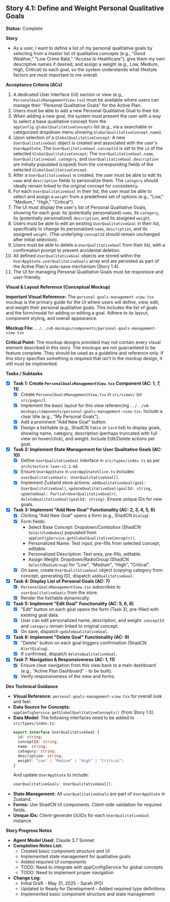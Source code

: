 ## Story 4.1: Define and Weight Personal Qualitative Goals

**Status:** Complete

**Story**
- As a user, I want to define a list of my personal qualitative goals by selecting from a master list of qualitative concepts (e.g., "Good Weather," "Low Crime Rate," "Access to Healthcare"), give them my own descriptive names if desired, and assign a weight (e.g., Low, Medium, High, Critical) to each goal, so the system understands what lifestyle factors are most important to me overall.

**Acceptance Criteria (ACs)**
1.  A dedicated User Interface (UI) section or view (e.g., `PersonalGoalsManagementView.tsx`) must be available where users can manage their "Personal Qualitative Goals" for the Active Plan.
2.  Users must be able to add a new Personal Qualitative Goal to their list.
3.  When adding a new goal, the system must present the user with a way to select a base qualitative concept from the `appConfig.globalQualitativeConcepts` list (e.g., via a searchable or categorized dropdown menu showing `GlobalQualitativeConcept.name`).
4.  Upon selection of a `GlobalQualitativeConcept`: A new `UserQualitativeGoal` object is created and associated with the user's `UserAppState`; The `UserQualitativeGoal.conceptId` is set to the `id` of the selected `GlobalQualitativeConcept`; The `UserQualitativeGoal.name`, `UserQualitativeGoal.category`, and `UserQualitativeGoal.description` are initially populated (copied) from the corresponding fields of the selected `GlobalQualitativeConcept`.
5.  After a `UserQualitativeGoal` is created, the user must be able to edit its `name` and `description` fields to personalize them. The `category` should ideally remain linked to the original concept for consistency.
6.  For each `UserQualitativeGoal` in their list, the user must be able to select and assign a `weight` from a predefined set of options (e.g., "Low," "Medium," "High," "Critical").
7.  The UI must display the user's list of Personal Qualitative Goals, showing for each goal: its (potentially personalized) `name`, its `category`, its (potentially personalized) `description`, and its assigned `weight`.
8.  Users must be able to edit an existing `UserQualitativeGoal` in their list, specifically to change its personalized `name`, `description`, and its assigned `weight`. (The underlying `conceptId` should remain unchanged after initial selection).
9.  Users must be able to delete a `UserQualitativeGoal` from their list, with a confirmation prompt to prevent accidental deletion.
10. All defined `UserQualitativeGoal` objects are stored within the `UserAppState.userQualitativeGoals` array and are persisted as part of the Active Plan's auto-save mechanism (Story 1.4).
11. The UI for managing Personal Qualitative Goals must be responsive and user-friendly.

**Visual & Layout Reference (Conceptual Mockup)**

**Important Visual Reference:** The `personal-goals-management-view.tsx` mockup is the primary guide for the UI where users will define, view, edit, and weight their personal qualitative goals. This includes the list of goals and the form/modal for adding or editing a goal. Adhere to its layout, component styling, and overall appearance.

**Mockup File:** `../../v0-mockups/components/personal-goals-management-view.tsx`

**Critical Point:** The mockup designs provided may not contain every visual element described in this story. The mockups are not guarranteed to be feature complete. They should be used as a guideline and reference only. If this story specifies something is required that isn't in the mockup design, it still must be implmented.

**Tasks / Subtasks**
- [x] **Task 1: Create `PersonalGoalsManagementView.tsx` Component (AC: 1, 7, 11)**
    - [x] Create `PersonalGoalsManagementView.tsx` in `src/views/` (or `src/pages/`).
    - [x] Implement the basic layout for this view referencing `../../v0-mockups/components/personal-goals-management-view.tsx`. Include a clear title (e.g., "My Personal Goals").
    - [x] Add a prominent "Add New Goal" button.
    - [x] Design a list/table (e.g., ShadCN `Table` or `Card` list) to display goals, showing name, category, description (perhaps truncated with full view on hover/click), and weight. Include Edit/Delete actions per goal.
- [x] **Task 2: Implement State Management for User Qualitative Goals (AC: 10)**
    - [x] Define `UserQualitativeGoal` interface in `src/types/index.ts` as per `architecture-lean-v1.2.md`.
    - [x] Ensure `UserAppState` in `userAppStateSlice.ts` includes `userQualitativeGoals: UserQualitativeGoal[]`.
    - [x] Implement Zustand store actions: `addQualitativeGoal(goal: UserQualitativeGoal)`, `updateQualitativeGoal(goalId: string, updatedGoal: Partial<UserQualitativeGoal>)`, `deleteQualitativeGoal(goalId: string)`. Ensure unique IDs for new goals.
- [x] **Task 3: Implement "Add New Goal" Functionality (AC: 2, 3, 4, 5, 6)**
    - [x] Clicking "Add New Goal" opens a form (e.g., ShadCN `Dialog`).
    - [x] Form fields:
        - Select Base Concept: Dropdown/Combobox (ShadCN `Select`/`Combobox`) populated from `appConfigService.getGlobalQualitativeConcepts()`.
        - Personalized Name: Text input, pre-fills from selected concept, editable.
        - Personalized Description: Text area, pre-fills, editable.
        - Assign Weight: Dropdown/RadioGroup (ShadCN `Select`/`RadioGroup`) for "Low", "Medium", "High", "Critical".
    - [x] On save, create `UserQualitativeGoal` object (copying category from concept, generating ID), dispatch `addQualitativeGoal`.
- [x] **Task 4: Display List of Personal Goals (AC: 7)**
    - [x] `PersonalGoalsManagementView.tsx` subscribes to `userQualitativeGoals` from the store.
    - [x] Render the list/table dynamically.
- [x] **Task 5: Implement "Edit Goal" Functionality (AC: 5, 6, 8)**
    - [x] "Edit" button on each goal opens the form (Task 3), pre-filled with existing goal data.
    - [x] User can edit personalized name, description, and weight. `conceptId` and `category` remain linked to original concept.
    - [x] On save, dispatch `updateQualitativeGoal`.
- [x] **Task 6: Implement "Delete Goal" Functionality (AC: 9)**
    - [x] "Delete" button on each goal triggers confirmation (ShadCN `AlertDialog`).
    - [x] If confirmed, dispatch `deleteQualitativeGoal`.
- [x] **Task 7: Navigation & Responsiveness (AC: 1, 11)**
    - [x] Ensure clear navigation from this view back to a main dashboard (e.g., "Active Plan Dashboard" - to be built).
    - [x] Verify responsiveness of the view and forms.

**Dev Technical Guidance**
-   **Visual Reference:** `personal-goals-management-view.tsx` for overall look and feel.
-   **Data Source for Concepts:** `appConfigService.getGlobalQualitativeConcepts()` (from Story 1.0).
-   **Data Model:** The following interfaces need to be added to `src/types/index.ts`:
    ```typescript
    export interface UserQualitativeGoal {
      id: string;
      conceptId: string;
      name: string;
      category: string;
      description: string;
      weight: "Low" | "Medium" | "High" | "Critical";
    }
    ```
    And update `UserAppState` to include:
    ```typescript
    userQualitativeGoals: UserQualitativeGoal[];
    ```
-   **State Management:** All `userQualitativeGoals` are part of `UserAppState` in Zustand.
-   **Forms:** Use ShadCN UI components. Client-side validation for required fields.
-   **Unique IDs:** Client-generate UUIDs for each `UserQualitativeGoal` instance.

**Story Progress Notes**
* **Agent Model Used:** Claude 3.7 Sonnet
* **Completion Notes List:**
    * Created basic component structure and UI
    * Implemented state management for qualitative goals
    * Added required UI components
    * TODO: Need to integrate with appConfigService for global concepts
    * TODO: Need to implement proper navigation
* **Change Log:**
    * Initial Draft - May 31, 2025 - Sarah (PO)
    * Updated to Ready for Development - Added required type definitions
    * Implemented basic component structure and state management
